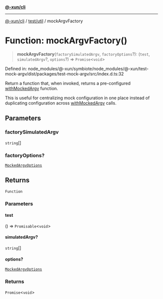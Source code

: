 [**@-xun/cli**](../../../README.md)

***

[@-xun/cli](../../../README.md) / [test/util](../README.md) / mockArgvFactory

# Function: mockArgvFactory()

> **mockArgvFactory**(`factorySimulatedArgv`, `factoryOptions`?): (`test`, `simulatedArgv`?, `options`?) => `Promise`\<`void`\>

Defined in: node\_modules/@-xun/symbiote/node\_modules/@-xun/test-mock-argv/dist/packages/test-mock-argv/src/index.d.ts:32

Return a function that, when invoked, returns a pre-configured
[withMockedArgv](withMockedArgv.md) function.

This is useful for centralizing mock configuration in one place instead of
duplicating configuration across [withMockedArgv](withMockedArgv.md) calls.

## Parameters

### factorySimulatedArgv

`string`[]

### factoryOptions?

[`MockedArgvOptions`](../type-aliases/MockedArgvOptions.md)

## Returns

`Function`

### Parameters

#### test

() => `Promisable`\<`void`\>

#### simulatedArgv?

`string`[]

#### options?

[`MockedArgvOptions`](../type-aliases/MockedArgvOptions.md)

### Returns

`Promise`\<`void`\>
